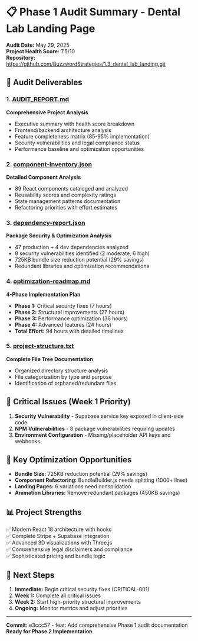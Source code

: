 # 📋 Phase 1 Audit Summary - Dental Lab Landing Page

**Audit Date:** May 29, 2025  
**Project Health Score:** 7.5/10  
**Repository:** https://github.com/BuzzwordStrategies/1.3_dental_lab_landing.git  

## 📁 Audit Deliverables

### 1. [AUDIT_REPORT.md](./AUDIT_REPORT.md)
**Comprehensive Project Analysis**
- Executive summary with health score breakdown
- Frontend/backend architecture analysis  
- Feature completeness matrix (85-95% implementation)
- Security vulnerabilities and legal compliance status
- Performance baseline and optimization opportunities

### 2. [component-inventory.json](./component-inventory.json)
**Detailed Component Analysis**
- 89 React components cataloged and analyzed
- Reusability scores and complexity ratings
- State management patterns documentation
- Refactoring priorities with effort estimates

### 3. [dependency-report.json](./dependency-report.json)
**Package Security & Optimization Analysis**
- 47 production + 4 dev dependencies analyzed
- 8 security vulnerabilities identified (2 moderate, 6 high)
- 725KB bundle size reduction potential (29% savings)
- Redundant libraries and optimization recommendations

### 4. [optimization-roadmap.md](./optimization-roadmap.md)
**4-Phase Implementation Plan**
- **Phase 1:** Critical security fixes (7 hours)
- **Phase 2:** Structural improvements (27 hours)
- **Phase 3:** Performance optimization (36 hours)
- **Phase 4:** Advanced features (24 hours)
- **Total Effort:** 94 hours with detailed timelines

### 5. [project-structure.txt](./project-structure.txt)
**Complete File Tree Documentation**
- Organized directory structure analysis
- File categorization by type and purpose
- Identification of orphaned/redundant files

## 🚨 Critical Issues (Week 1 Priority)

1. **Security Vulnerability** - Supabase service key exposed in client-side code
2. **NPM Vulnerabilities** - 8 package vulnerabilities requiring updates
3. **Environment Configuration** - Missing/placeholder API keys and webhooks

## 🎯 Key Optimization Opportunities

- **Bundle Size:** 725KB reduction potential (29% savings)
- **Component Refactoring:** BundleBuilder.js needs splitting (1000+ lines)
- **Landing Pages:** 6 variations need consolidation
- **Animation Libraries:** Remove redundant packages (450KB savings)

## 📊 Project Strengths

✅ Modern React 18 architecture with hooks  
✅ Complete Stripe + Supabase integration  
✅ Advanced 3D visualizations with Three.js  
✅ Comprehensive legal disclaimers and compliance  
✅ Sophisticated pricing and bundle logic  

## 🔄 Next Steps

1. **Immediate:** Begin critical security fixes (CRITICAL-001)
2. **Week 1:** Complete all critical issues
3. **Week 2:** Start high-priority structural improvements
4. **Ongoing:** Monitor metrics and adjust priorities

---

**Commit:** e3ccc57 - feat: Add comprehensive Phase 1 audit documentation  
**Ready for Phase 2 Implementation**
